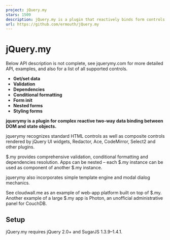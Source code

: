 ```yaml
---
project: jQuery.my
stars: 1509
description: jQuery.my is a plugin that reactively binds form controls with js data structures.
url: https://github.com/ermouth/jQuery.my
---
```


jQuery.my
=========

Below API description is not complete, see jquerymy.com for more detailed API, examples, and also for a list of all supported controls.

-   **Get/set data**
-   **Validation**
-   **Dependencies**
-   **Conditional formatting**
-   **Form init**
-   **Nested forms**
-   **Styling forms**

**jquerymy is a plugin for complex reactive two-way data binding between DOM and state objects.**

jquerymy recognizes standard HTML controls as well as composite controls rendered by jQuery UI widgets, Redactor, Ace, CodeMirror, Select2 and other plugins.

$.my provides comprehensive validation, conditional formatting and dependencies resolution. Apps can be nested – each $.my instance can be used as component of another $.my instance.

jquerymy also incorporates simple template engine and modal dialog mechanics.

See cloudwall.me as an example of web-app platform built on top of $.my. Another example of a large $.my app is Photon, an unofficial administrative panel for CouchDB.

Setup
-----

jQuery.my requires jQuery 2.0+ and SugarJS 1.3.9–1.4.1.

<script src\="/js/sugar.min.js"\></script\>
<script src\="/js/jquery.min.js"\></script\>
<script src\="/js/jquerymy.min.js"\></script\>

$.my can can be installed from npm – `npm install jquerymy`, same for bower.

Quick start
-----------

var person\={};
var manifest \= {
  'data': { name:'', metrics:{ age:'' }},
  'init': function ($node, formRuntimeObj) {
    $node.html(
      '<div><input id='name' type\='text' /\></div\>' +
      '<div\><input id\='age' type\='number' /\></div\>'
    );
  },
  'ui':{
    '#name': { bind: 'name' },
    '#age' : { bind: 'metrics.age' }
  }
};
// Init $.my
$('#form').my(manifest, person);

Now form inputs are filled with init values and any interaction with controls immediately mutates `person` object. Dot notation of deep-level bindings is just syntax sugar. It also can be used with arrays in style like `someArray.1`.

First param passed to $.my is denoted below as **manifest**.

Retrieving and updating data
----------------------------

**To get** form data just read value of the `person` variable or read `$('#form').my('data')`. Second way is good if $.my was initialized without any init value passed.

**To put** new data into already initialized instance of $.my call `$('#form').my('data', {name: 'Mike'})`. Note you can update data partially. Form is redrawn and revalidated after applying new data .

More complex data bind
----------------------

The `.bind` property can be defined as a bi-directional function. It receives entire data object and new value as params. If `null` is passed function must only return value for DOM control, otherwise function must put value into data object and then return value for DOM.

So the `bind` function implements both getter and setter depending on value passed.

$('#form').my({
  ui:{
    '#name': 'name',
    '#age' : {
      bind: function (data, value, $control) {
        if (value != null) data.metrics.age \= value; 
        return data.metrics.age \= 
          (data.metrics.age + '').replace(/\\D/g,'');
      }
    }
  }
}, person);

Note bind function in example does not allow to put anything than number. Pressing non-num key will does nothing with input, non-num chars are stripped immediately.

Third param `$control` is jQuery reference to the control being processed, it can be useful for navigating over form. Calling `$control.my('find', '#name')` returns `#name` control for example.

Validation
----------

There are several ways to validate data received from control. Validator can be a regexp or a function. Functions unlike regexps can return custom error messages depending on value being checked. Check is performed just _before_ executing `.bind`.

If value is incorrect `.my-error` class is applied to the closest DOM container of the control, otherwise this style rule is removed.

If control is not interactive – we bind some data with `<div>` element for example – `.my-error` class is applied to the element itself, not container.

#### RegExp validation

$('#form').my({
  ui:{
    '#name': { 
      bind: 'name', 
      check:/^\[a-z\]{10}$/i,
      error:'10 latin chars' // Optional
    },
    '#age':  { bind: 'metrics.age' }
  }
});

If user puts something different than 10-letter combination into `#name` input, the `class` attribute of the parent `<div>` is set to `.my-error`.

#### Validating with function

Validator function receives same params as `.bind` but executed before bind. Validator must return error message string – or empty string if value is ok.

Unlike `.bind` validator is never called with `value` equal to `null`, it always receives real value.

$('#form').my({
  data:{/\*...\*/},
  init: function ($node){/\*...\*/},
  ui:{
    '#name': {       
      'bind': 'name', 
      'check': function (data, value, $control) {
        if (value.length \> 20) return 'Too long name'; 
        if (!/^\[a-z\]+$/.test(value)) return 'Only letters allowed'; 
        return '';
      }      
    },
    '#age': 'age'
  }
});

Messages returned by validator are put into DOM element with class `.my-error-tip`, which must be located inside the control’s container. So to make messages visible you must explicitly add this element into html. If no such element found error message will be added as `title` attribute to the control itself. If the control has own `title`, its value is stashed until error corrected.

<div\>
  <input id\="name" type\="text" />
  <span class\="my-error-tip"\></span\>
</div\>

#### Checking entire form has no errors

`$('#form').my('errors')` returns an object which keys are invalid fields, and values are error messages. If all fields are ok, `{}` is returned. If form has children forms, their errors are mapped to appropriate branch.

To spot whether entire data is valid call `$('#form').my('valid')`, which returns `true` is everything is ok.

Dependencies
------------

Let it be a form that calculates product of two values. We need to recalculate product each time any of factors changes.

$('#form').my({
  data:{ num1:'10', num2:'1.5' },
  init: function ($node){/\*...\*/},
  ui:{
    '#factor1': 'num1', 
    '#factor2': 'num2',
    '#product': {
      bind: function (data) {
        return data.num1 \* data.num2;
      },
      watch: '#factor1,#factor2' //shorthand for \['#factor1', '#factor2'\]
    }
  }
});

Product is not mapped to data – `.bind` function does not save anything. It only returns value to put in `#product` DOM element. Every time `#factor1` or `#factor2` receive input `#product` is recalculated.

There is another syntax to define dependencies.

$('#form').my({
  ui:{
    '#factor1': {
      bind: 'num1', 
      recalc: '#product'
    },
    '#factor2': 'num2',
    '#product': {
      bind: function (data) {return data.num1 \* data.num2},
      watch: '#factor2'
    }
  }
});

It behaves the same way. Note that `.recalc` is processed prior to `.watch`. So if a field depends on some other fields via both `.recalc` and `.watch` attributes, recalcs go first.

Loop dependencies are resolved correctly.

Conditional formatting and disabling
------------------------------------

$.my can apply different classes depending on data object state.

$('#form').my({
  ui:{
    '#name': {       
      bind: 'name', 
      recalc: '#age',
      css: {
        'orange':/^.{10}$/
      }  
    },
    '#age': {
      bind: 'age',
      css:{
        ':disabled': function (data, value) {
          return data.name.length \== 0;
        }
      }
    }
  }
});

Here if `#name` is exactly 10 chars, its container will receive class `orange`. If value doesn't match regexp then class `orange` is removed.

Input `#age` depends on value of `#name` field and is disabled if `data.name` is empty.

Conditional formatting over appropriate field is applied after `.check` and `.bind`.

Init functions
--------------

#### Preparing form during initialization

$('#form').my({
  data: { range: \[30, 70\] },
  init: function ($node) {
    $node.html('<input id="range" />')
  },
  ui:{
    '#range': {   
      init: function ($control) {
        $control.slider(range: true, min: 0, max: 100);
      },  
      bind: 'range'
    }
  }
});

Here we apply jQuery.UI Slider plugin over `#range` control. Data attribute `range` will receive array of two values – slider start and stop. On start control will be set to 30–70 range.

Certainly HTML carcass itself can be generated using `init` function, placed as child of manifest's root – as in above example.

#### Async init

To become async `.init` function must return promise of any sort (so-called ‘then-able’). Initialization sequence continues when the promise is resolved. If app promise is rejected, entire sequence also fails.

$('#form')
.my({
  data: { name:'' },
  init: function ($node, runtime) {
    var promise \= $.ajax({
      url:'http://some.url'
    }).then(function (res) {
      // We received response, gen form HTML
      $node.html('<input id="name" type="text"/>')
      // Assume res is string, mount default data
      runtime.data.name \= res;
    });
    
    return promise;
  },
  ui:{'#name': 'name'}
})
.then(function (data){
  // Do something when form init finished 
})
.fail(function(errMessage) {
  // Do something if init failed
});

jQuery AJAX implementation returns promise, so we may return `$.ajax` result directly. When data is received promise is resolved and initialization continues. When it is finished, promise returned by $.my is resolved with form’s `.data`.

Nested and repeated forms
-------------------------

Each DOM node which was instantiated with $.my can act as a single control for some parent $.my form. DOM node `#child` is instantiated with own manifest in example.

$('#form')
.my({
  data: { name:'' , child:{}},
  init: function ($node, runtime) {
    //Draw HTML
  },
  ui:{
    '#name': 'name',
    '#child' :{
      bind:'child', 
      check:true,    //ensures child’s errors invalidate parent
      manifest:{
        data:{/\* child’s data struct \*/},
        init:{/\* child’s init, can be async \*/},
        ui:{ /\* child’s ui \*/}
      }
    }
  }
})

**To build list of nested forms** just bind it with array. Below example builds list of similar array elements.

$('#form')
.my({
  data: { name:'' , child:\[ /\* array of elts \*/\]},
  init: function ($node, runtime) {
    //Draw HTML
  },
  ui:{
    '#name': 'name',
    '#child' :{
      bind:'child', 
      check:true,
      list:'<div class="someClass"></div>',   //optional
      init: function ($list) {        //optional
        // Makes list items sortable by drag 
        // and drop, jQuery UI plugin required
        $list.sortable();
      },
      manifest:{
        data:{/\* child’s data struct \*/},
        init:{/\* child’s init, can be async \*/},
        ui:{ /\* child’s ui \*/}
      },
      
    }
  }
})

Tuning behavior
---------------

#### Events

$.my understands many types of controls and automatically selects appropriate event handler(s) to provide real-time binding. It’s a kind of device driver for different plugins and conventional HTML inputs or noninteractive elements.

But sometimes you need no realtime response – in case of buttons or links for example. Bind function must be executed only when button is really clicked, not while initializing.

$('#form').my({
  ui:{
    '#button': {       
      bind: function (data, value) {
        if (value != null) {
          //do something
        }
      }, 
      events: 'click,dblclick'  
    }
  }
});

The `events` attribute here defines that bind executed after click or doubleclick events on `#button` element. Note `.bind` returns `undefined` here – this syntax allows us to keep control's content intact.

#### Delays

There are several cases bind function must have kind of an anti-jitter. If control is jQuery.UI Slider or conventional HTML5 `<input type="range">` it’s reasonable to exec `.bind` when slider stops. Complex bind function executed every pixel slider moves can be real CPU and RAM hog.

$('#form').my({
  ui:{
    '#slider': {       
      bind: function (data, val) { /\* do somth\*/ }, 
      delay: 150  
    }
  }
});

In this example `.bind` starts only after last event within 150ms. If change events are raised more often then one in 150ms, they are supressed. See live demo – its much more clear than description.

Reusable code snippets
----------------------

Some functions or fields inside manifest can contain code with matching fragments. It can be same regexps for different fields, or some dictionaries used here and there etc. They can be stored at manifest's root and acessed from `ui` section members by reference.

$('#form').my({
  NumCheck:/^\\d+$/,
  ForbiddenPasswords:\['123','qwerty'\],
  ui:{
    '#num': {   
      bind:  'num',
      check: 'NumCheck'
    },
    '#pwd':{
      bind:  'password',
      check: function (data, value) {
        var pwdList \= this.ForbiddenPasswords;
        if (pwdList.indexOf(value) \== \-1) return 'Too simple password!';
        return '';
      }
    }
  },
  SomeFunction: function () { // bound, this points to the runtime }
});

Not only checks but every function defined in `.ui` section receives `this` pointing to runtime manifest. Functions located on the first level of manifest (`SomeFunction` in example above) also receive `this` pointing to runtime.

Manifest delivery
-----------------

There is built-in method to convert manifest with functions and regexps into conventional JSON. It’s useful for on-demand manifest delivery using ajax calls. `$.my.tojson(manifest)` returns correct JSON-encoded string with all functions and regexps converted to strings.

This approach is used in CouchDB to store internal functions as JSON docs. It’s quite simple and straightforward.

```
$.my.tojson({
  a:function(){}, 
  b:/./
})  
>> '{"a":"function (){}", "b":"new RegExp(/./)"}'
```

Method `$.my.fromjson(someJSON)` unwinds encoded functions and regexps into full-featured code.

There is no need to decipher encoded manifests before passing them to $.my – they are unwound automatically.

Styling forms
-------------

Manifest can have `style` property which defines hierarchy of css rules for a form instance. Rules can be both static and dynamic, recalculated on window resize or by command.

{
  id:    'ManifestId',
  data:  {...},
  init:  function(){...},
  ui:    {...},
  style: {
    ' .red': 'color:#c02',
    ' .item':{
      ' .name': 'font-size:110%',
      ' .user': function ($form, form) {
        if ($form.width() < 500) return 'display:none';
        return 'font-size:80%';
      }
    },
    ' h2,h3':{
      '':          'font-weight:bold'
      '.light':    'font-weight:normal',
      '>img.icon': 'width:24px;'
    }
  }
}

Syntax is more or less straightforward. Note spaces before most rules. Above example will be rendered in two `<style>` sections.

<style id\="my-manifest-abc123def"\>
  .my-manifest-abc123def .red:{color:#c02}
  .my-manifest-abc123def .item .name {font-size:110%}
  .my-manifest-abc123def .h2 {font-weight:bold}
  ...
</style\>
<style id\="my-form-098fea432"\>
  .my-form-098fea432 .item .user:{display:none}
</style\>

First is static and generated from string definitions. If manifest – like in example – has `id`, this `<style>` section generated only once regardless of number of manifest instances running. When last instance dies, this section will be removed.

Second `<style>` section is unique for each manifest’s instance and is generated from rules, defined with functions. They can tune rules according to form size or init data. In example if container is too narrow, no `.user` is shown.

Style section is evaluated before init to ensure init see real geometry of objects it puts to the page.

Settings
--------

Below parameters of $.my instance can be tuned for an entire form:

var manifest \= {
  params:{
    delay: 0,    //global anti-jitter delay, can be overriden
    depth: 2,    //depth of chained/looped recalc resolution
    errorTip: '.my-error-tip',    //jQuery selector for error msg
    errorCss: 'my-error'      //class to mark invalid controls
  },
  data: {...},
  init: function ($form) {...},
  ui:{...}
};

Full set of settings is quite long, they are listed and explained at jquerymy.com/api.html

Compatibility
-------------

Works fine on IE11+ and other browsers. Earlier IE are also supported, but apps require thorough testing and optimizations to avoid lags.
